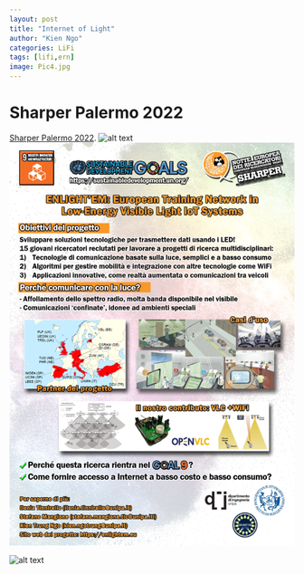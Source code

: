 ```yaml
---
layout: post
title: "Internet of Light"
author: "Kien Ngo"
categories: LiFi
tags: [lifi,ern]
image: Pic4.jpg
---
```


# Sharper Palermo 2022
[Sharper Palermo 2022](https://www.sharper-night.it/sharper-palermo/).
![alt text](https://raw.githubusercontent.com/kotobuki09/kotobuki09.github.io/gh-pages/assets/img/ERN2021-Flyer_2_1.png "Flyer1")
![alt text](https://raw.githubusercontent.com/kotobuki09/kotobuki09.github.io/gh-pages/assets/img/ERN2021-Flyer_2_2.png "Flyer2")


![alt text](https://user-images.githubusercontent.com/8409329/32801138-33a72030-c94a-11e7-8a62-6184e6df5a8f.png "Millennial Demo Image")


